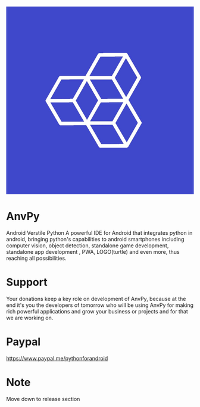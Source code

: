 ![alt text](https://github.com/techAnvPy/AnvPy/blob/main/icon.jpg?raw=true)

# AnvPy
Android Verstile Python 
    A powerful IDE for Android that integrates python in android, bringing python's capabilities to android smartphones including computer vision, object detection, standalone game development, standalone app development , PWA, LOGO(turtle) and even more, thus reaching all possibilities. 

# Support
Your donations keep a key role on development of AnvPy, because at the end it's you the developers of tomorrow who will be using AnvPy for making rich powerful applications and grow your business or projects and for that we are working on.

# Paypal 
https://www.paypal.me/pythonforandroid

# Note
Move down to release section
